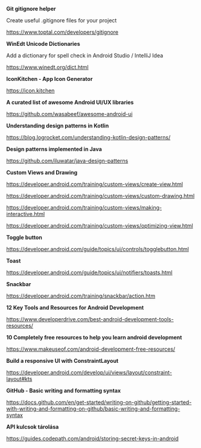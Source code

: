 **Git gitignore helper**

Create useful .gitignore files for your project

https://www.toptal.com/developers/gitignore

**WinEdt Unicode Dictionaries**

Add a dictionary for spell check in Android Studio / IntelliJ Idea

https://www.winedt.org/dict.html

**IconKitchen - App Icon Generator**

https://icon.kitchen

**A curated list of awesome Android UI/UX libraries**

https://github.com/wasabeef/awesome-android-ui

**Understanding design patterns in Kotlin**

https://blog.logrocket.com/understanding-kotlin-design-patterns/

**Design patterns implemented in Java**

https://github.com/iluwatar/java-design-patterns

**Custom Views and Drawing**

https://developer.android.com/training/custom-views/create-view.html

https://developer.android.com/training/custom-views/custom-drawing.html

https://developer.android.com/training/custom-views/making-interactive.html

https://developer.android.com/training/custom-views/optimizing-view.html

**Toggle button**

https://developer.android.com/guide/topics/ui/controls/togglebutton.html

**Toast**

https://developer.android.com/guide/topics/ui/notifiers/toasts.html

**Snackbar**

https://developer.android.com/training/snackbar/action.htm

**12 Key Tools and Resources for Android Development**

https://www.developerdrive.com/best-android-development-tools-resources/

**10 Completely free resources to help you learn android development**

https://www.makeuseof.com/android-development-free-resources/

**Build a responsive UI with ConstraintLayout**

https://developer.android.com/develop/ui/views/layout/constraint-layout#kts

**GitHub - Basic writing and formatting syntax**

https://docs.github.com/en/get-started/writing-on-github/getting-started-with-writing-and-formatting-on-github/basic-writing-and-formatting-syntax

**API kulcsok tárolása**

https://guides.codepath.com/android/storing-secret-keys-in-android
